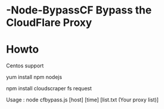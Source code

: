 # -Node-BypassCF Bypass the CloudFlare Proxy
# Howto
Centos support

yum install npm nodejs

npm install cloudscraper fs request


Usage : node cfbypass.js [host] [time] [list.txt (Your proxy list)]
